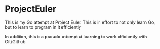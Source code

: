 # ProjectEuler
This is my Go attempt at Project Euler. This is in effort to not only learn
Go, but to learn to program in it efficiently

In addition, this is a pseudo-attempt at learning to work efficiently with
Git/Github
